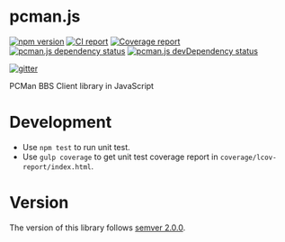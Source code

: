 # pcman.js
[![npm version](https://badge.fury.io/js/pcman.svg)](http://badge.fury.io/js/pcman)
[![CI report](https://travis-ci.org/pcman-bbs/pcman.js.svg?branch=master)](https://travis-ci.org/pcman-bbs/pcman.js)
[![Coverage report](https://coveralls.io/repos/pcman-bbs/pcman.js/badge.svg?service=github&branch=master)](https://coveralls.io/github/pcman-bbs/pcman.js?branch=master)
[![pcman.js dependency status](https://david-dm.org/pcman-bbs/pcman.js.svg)](https://david-dm.org/pcman-bbs/pcman.js)
[![pcman.js devDependency status](https://david-dm.org/pcman-bbs/pcman.js/dev-status.svg)](https://david-dm.org/pcman-bbs/pcman.js#info=devDependencies)

[![gitter](https://img.shields.io/badge/gitter-pcman--bbs-blue.svg)](https://gitter.im/pcman-bbs)

PCMan BBS Client library in JavaScript

# Development

*   Use `npm test` to run unit test.
*   Use `gulp coverage` to get unit test coverage report in `coverage/lcov-report/index.html`.

# Version

The version of this library follows [semver 2.0.0](http://semver.org/).
